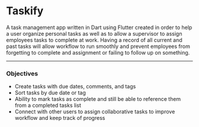 # Taskify

A task management app written in Dart using Flutter created in order to help a user organize personal tasks as well as to allow a supervisor to assign employees tasks to complete at work. Having a record of all current and past tasks will allow workflow to run smoothly and prevent employees from forgetting to complete and assignment or failing to follow up on something.

---

### Objectives

* Create tasks with due dates, comments, and tags
* Sort tasks by due date or tag
* Ability to mark tasks as complete and still be able to reference them from a completed tasks list
* Connect with other users to assign collaborative tasks to improve workflow and keep track of progress

